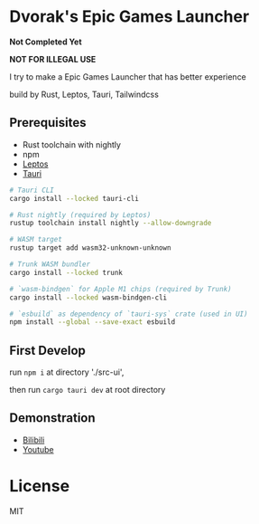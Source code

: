 # Dvorak's Epic Games Launcher

**Not Completed Yet**

**NOT FOR ILLEGAL USE**

I try to make a Epic Games Launcher that has better experience

build by Rust, Leptos, Tauri, Tailwindcss

## Prerequisites

- Rust toolchain with nightly
- npm
- [Leptos](https://leptos.dev/)
- [Tauri](https://tauri.app/)

```bash
# Tauri CLI
cargo install --locked tauri-cli

# Rust nightly (required by Leptos)
rustup toolchain install nightly --allow-downgrade

# WASM target
rustup target add wasm32-unknown-unknown

# Trunk WASM bundler
cargo install --locked trunk

# `wasm-bindgen` for Apple M1 chips (required by Trunk)
cargo install --locked wasm-bindgen-cli

# `esbuild` as dependency of `tauri-sys` crate (used in UI)
npm install --global --save-exact esbuild
```

## First Develop

run `npm i` at directory './src-ui',

then run `cargo tauri dev` at root directory

## Demonstration

- [Bilibili](https://www.bilibili.com/video/BV1pr421t7kA)
- [Youtube](https://youtu.be/I7lbnTBLCnU)

# License

MIT
